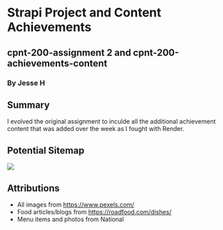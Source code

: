 # Strapi Project and Content Achievements
## cpnt-200-assignment 2 and cpnt-200-achievements-content
### By Jesse H

## Summary
I evolved the original assignment to inculde all the additional achievement content that was added over the week as I fought with Render.

## Potential Sitemap
![](https://i.imgur.com/OE2bAlj.png)


## Attributions
- All images from https://www.pexels.com/
- Food articles/blogs from https://roadfood.com/dishes/
- Menu items and photos from National
